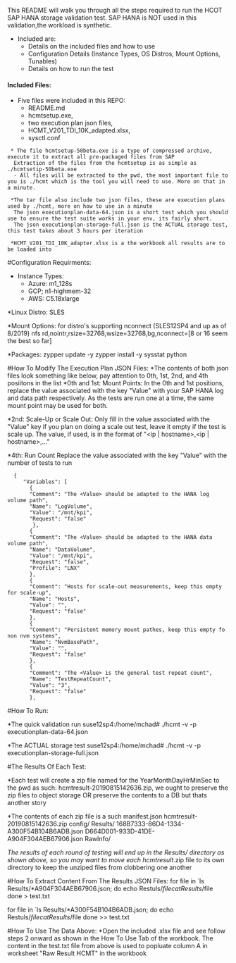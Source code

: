 
This README will walk you through all the steps required to run the HCOT SAP HANA storage validation test.  SAP HANA is NOT used in this validation,the workload is synthetic.  

* Included are:
    * Details on the included files and how to use
    * Configuration Details (Instance Types, OS Distros, Mount Options, Tunables)
    * Details on how to run the test
 
#### Included Files:
* Five files were included in this REPO:
    * README.md
    * hcmtsetup.exe,   
    * two execution plan json files,  
    * HCMT_V201_TDI_10K_adapted.xlsx, 
    * sysctl.conf

```
 * The file hcmtsetup-50beta.exe is a type of compressed archive, execute it to extract all pre-packaged files from SAP
  Extraction of the files from the hcmtsetup is as simple as ./hcmtsetip-50beta.exe
  - All files will be extracted to the pwd, the most important file to you is ./hcmt which is the tool you will need to use. More on that in a minute.
 
 *The tar file also include two json files, these are execution plans used by ./hcmt, more on how to use in a minute
  The json executionplan-data-64.json is a short test which you should use to ensure the test suite works in your env, its fairly short.
  The json executionplan-storage-full.json is the ACTUAL storage test, this test takes about 3 hours per iteration

 *HCMT_V201_TDI_10K_adapter.xlsx is a the workbook all results are to be loaded into

```


#Configuration Requirments:

 * Instance Types:
     * Azure: m1_128s
     * GCP; n1-highmem-32
     * AWS: C5.18xlarge

 *Linux Distro: SLES

 *Mount Options: 
  for distro's supporting nconnect (SLES12SP4 and up as of 8/2019)
     nfs rd,nointr,rsize=32768,wsize=32768,bg,nconnect=[8 or 16 seem the best so far]

 *Packages:
  zypper update -y
  zypper install -y sysstat python

#How To Modify The Execution Plan JSON Files:
  *The contents of both json files look something like below, pay attention to 0th, 1st, 2nd, and 4th posiitons in the list
  *0th and 1st: Mount Points:
   In the 0th and 1st positions, replace the value associated with the key "Value" with your SAP HANA log and data path respectively.
   As the tests are run one at a time, the same mount point may be used for both.

   *2nd: Scale-Up or Scale Out:
    Only fill in the value associated with the "Value" key if you plan on doing a scale out test, leave it empty if the test is scale up.
    The value, if used, is in the format of "<ip | hostname>,<ip | hostname>,..."

   *4th: Run Count
    Replace the value associated with the key "Value" with the number of tests to run
  
```
  {
     "Variables": [
       {
       "Comment": "The <Value> should be adapted to the HANA log volume path",
       "Name": "LogVolume",
       "Value": "/mnt/kpi",
       "Request": "false"
        },
       {
       "Comment": "The <Value> should be adapted to the HANA data volume path",
       "Name": "DataVolume",
       "Value": "/mnt/kpi",
       "Request": "false",
       "Profile": "LNX"
       },
       {
       "Comment": "Hosts for scale-out measurements, keep this empty for scale-up",
       "Name": "Hosts",
       "Value": "",
       "Request": "false"
       },
       {
       "Comment": "Persistent memory mount pathes, keep this empty fo non nvm systems",
       "Name": "NvmBasePath",
       "Value": "",
       "Request": "false"
       },
       {
       "Comment": "The <Value> is the general test repeat count",
       "Name": "TestRepeatCount",
       "Value": "3",
       "Request": "false"
       },
```

#How To Run:

  *The quick validation run 
   suse12sp4:/home/mchad# ./hcmt -v -p executionplan-data-64.json  

  *The ACTUAL storage test
   suse12sp4:/home/mchad# ./hcmt -v -p executionplan-storage-full.json  

#The Results Of Each Test:

  *Each test will create a zip file named for the YearMonthDayHrMinSec to the pwd as such:
   hcmtresult-20190815142636.zip, we ought to preserve the zip files to object storage OR preserve the contents to a DB but thats another story

  *The contents of each zip file is a such
    manifest.json
    hcmtresult-20190815142636.zip
    config/
    Results/
        168B7333-86D4-1334-A300F54B104B6ADB.json
        D664D001-933D-41DE-A904F304AEB67906.json
    RawInfo/

  *The results of each round of testing will end up in  the Results/ directory as shown above, so you may want to move each hcmtresult*.zip file
   to its own directory to keep the unziped files from clobbering one another

#How To Extract Content From The Results JSON Files:
  for file in `ls Results/*A904F304AEB67906.json; do 
      echo Restuls/$file 
      cat Results/$file 
  done > test.txt

  for file in `ls Results/*A300F54B104B6ADB.json; do
      echo Restuls/$file 
      cat Results/$file 
  done >> test.txt

#How To Use The Data Above:
  *Open the included .xlsx file and see follow steps 2 onward as shown in the How To Use Tab of the workbook. 
   The content in the test.txt file from above is used to popluate column A in worksheet "Raw Result HCMT" in the workbook


